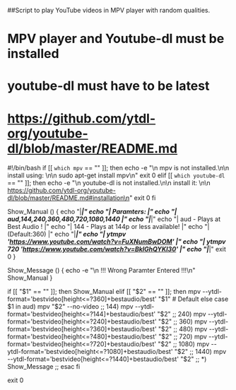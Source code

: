 ##Script to play YouTube videos in MPV player with random qualities.
# MPV player and Youtube-dl must be installed
# youtube-dl must have to be latest
# https://github.com/ytdl-org/youtube-dl/blob/master/README.md

#!/bin/bash
if [[ `which mpv` == "" ]]; then
  echo -e "\n  mpv is not installed.\n\n  install using: \n\n  sudo apt-get install mpv\n"
  exit 0
elif [[ `which youtube-dl` == "" ]]; then
  echo -e "\n  youtube-dl is not installed.\n\n  install it: \n\n  https://github.com/ytdl-org/youtube-dl/blob/master/README.md#installation\n"
  exit 0
fi

Show_Manual () {
  echo "|*************************************************************|"
  echo "|                          Paramters:                         |"
  echo "|               aud,144,240,360,480,720,1080,1440             |"
  echo "|*************************************************************|"
  echo "|          aud   -  Plays at Best Audio !                     |"
  echo "|          144   -  Plays at 144p or less available!          |"
  echo "|                            (Default:360)                    |"
  echo "|*************************************************************|"
  echo "|     ytmpv 'https://www.youtube.com/watch?v=FuXNumBwDOM'     |"
  echo "|   ytmpv 720 'https://www.youtube.com/watch?v=BklGhQYKl30'   |"
  echo "|*************************************************************|"
  exit 0
}

Show_Message () {
  echo -e "\n !!! Wrong Paramter Entered !!!\n"
  Show_Manual
}

if [[ "$1" == "" ]]; then
  Show_Manual
elif [[ "$2" == "" ]]; then
  mpv --ytdl-format='bestvideo[height<=?360]+bestaudio/best' "$1"   # Default
else
  case $1 in
    aud)
      mpv "$2" --no-video
      ;;
    144)
    mpv --ytdl-format='bestvideo[height<=?144]+bestaudio/best' "$2"
      ;;
    240)
    mpv --ytdl-format='bestvideo[height<=?240]+bestaudio/best' "$2"
      ;;
    360)
    mpv --ytdl-format='bestvideo[height<=?360]+bestaudio/best' "$2"
      ;;
    480)
    mpv --ytdl-format='bestvideo[height<=?480]+bestaudio/best' "$2"
      ;;
    720)
    mpv --ytdl-format='bestvideo[height<=?720]+bestaudio/best' "$2"
      ;;
    1080)
    mpv --ytdl-format='bestvideo[height<=?1080]+bestaudio/best' "$2"
      ;;
    1440)
    mpv --ytdl-format='bestvideo[height<=?1440]+bestaudio/best' "$2"
      ;;
    *)
    Show_Message
      ;;
  esac
fi

exit 0
